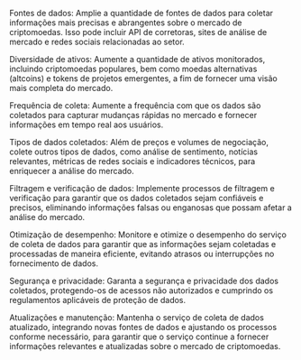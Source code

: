 Fontes de dados: Amplie a quantidade de fontes de dados para coletar informações mais precisas e abrangentes sobre o mercado de criptomoedas. Isso pode incluir API de corretoras, sites de análise de mercado e redes sociais relacionadas ao setor.

Diversidade de ativos: Aumente a quantidade de ativos monitorados, incluindo criptomoedas populares, bem como moedas alternativas (altcoins) e tokens de projetos emergentes, a fim de fornecer uma visão mais completa do mercado.

Frequência de coleta: Aumente a frequência com que os dados são coletados para capturar mudanças rápidas no mercado e fornecer informações em tempo real aos usuários.

Tipos de dados coletados: Além de preços e volumes de negociação, colete outros tipos de dados, como análise de sentimento, notícias relevantes, métricas de redes sociais e indicadores técnicos, para enriquecer a análise do mercado.

Filtragem e verificação de dados: Implemente processos de filtragem e verificação para garantir que os dados coletados sejam confiáveis e precisos, eliminando informações falsas ou enganosas que possam afetar a análise do mercado.

Otimização de desempenho: Monitore e otimize o desempenho do serviço de coleta de dados para garantir que as informações sejam coletadas e processadas de maneira eficiente, evitando atrasos ou interrupções no fornecimento de dados.

Segurança e privacidade: Garanta a segurança e privacidade dos dados coletados, protegendo-os de acessos não autorizados e cumprindo os regulamentos aplicáveis de proteção de dados.

Atualizações e manutenção: Mantenha o serviço de coleta de dados atualizado, integrando novas fontes de dados e ajustando os processos conforme necessário, para garantir que o serviço continue a fornecer informações relevantes e atualizadas sobre o mercado de criptomoedas.